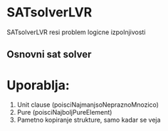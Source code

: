 # SATsolverLVR
SATsolverLVR resi problem logicne izpolnjivosti

## Osnovni sat solver
# Uporablja:
1. Unit clause (poisciNajmanjsoNepraznoMnozico)
2. Pure (poisciNajboljPureElement)
3. Pametno kopiranje strukture, samo kadar se veja
